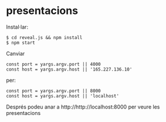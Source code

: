 # presentacions

Instal·lar:
```
$ cd reveal.js && npm install
$ npm start
```
Canviar
````
const port = yargs.argv.port || 4000
const host = yargs.argv.host || '165.227.136.10'
````
per:
````
const port = yargs.argv.port || 8000
const host = yargs.argv.host || 'localhost'
````
Després podeu anar a http://http://localhost:8000 per veure les presentacions
